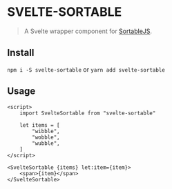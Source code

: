 # SVELTE-SORTABLE

>A Svelte wrapper component for [SortableJS](https://sortablejs.github.io/Sortable/).

## Install
`npm i -S svelte-sortable` or `yarn add svelte-sortable`

## Usage
```sveltehtml
<script>
    import SvelteSortable from "svelte-sortable"

    let items = [
        "wibble",
        "wobble",
        "wubble",
    ]
</script>

<SvelteSortable {items} let:item={item}>
    <span>{item}</span>
</SvelteSortable>
```